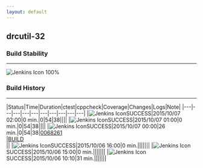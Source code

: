 ```yaml
---
layout: default
---
```

## drcutil-32
### Build Stability
___
![Jenkins Icon](http://jenkinshrg.github.io/images/48x48/health-80plus.png)
100%
  
### Build History
___
|Status|Time|Duration|<span class='badge'>ctest</span>|<span class='badge'>cppcheck</span>|Coverage|Changes|Logs|Note|
|---|---|---|---|---|---|---|---|---|---|
|![Jenkins Icon](http://jenkinshrg.github.io/images/24x24/blue.png)SUCCESS|2015/10/07 02:00|0 min.|0|54|38||||
|![Jenkins Icon](http://jenkinshrg.github.io/images/24x24/blue.png)SUCCESS|2015/10/07 01:00|0 min.|0|54|38||||
|![Jenkins Icon](http://jenkinshrg.github.io/images/24x24/blue.png)SUCCESS|2015/10/07 00:00|26 min.|0|54|38|[0068261](https://github.com/jrl-umi3218/hrpsys-humanoid/commit/0068261020fd020ed8e7efae813595d8ad984efc)<br>|[BUILD](https://drive.google.com/file/d/0B54sHwaxmuM4dXpLd2xvX3NmWTA/view?usp=drivesdk)<br>||
|![Jenkins Icon](http://jenkinshrg.github.io/images/24x24/blue.png)SUCCESS|2015/10/06 16:00|0 min.|||||||
|![Jenkins Icon](http://jenkinshrg.github.io/images/24x24/blue.png)SUCCESS|2015/10/06 15:00|0 min.|||||||
|![Jenkins Icon](http://jenkinshrg.github.io/images/24x24/blue.png)SUCCESS|2015/10/06 10:10|31 min.|||||||
